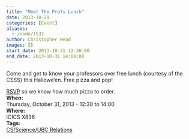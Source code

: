 ```yaml
---
title: "Meet The Profs Lunch"
date: 2013-10-29
categories: [Event]
aliases:
  - /node/1532
author: Christopher Head
images: []
start_date: 2013-10-31 12:30:00
end_date: 2013-10-31 14:00:00
---
```


Come and get to know your professors over free lunch (courtesy of the CSSS) this Hallowe’en. Free pizza and pop!

[RSVP](https://www.cs.ubc.ca/event/2013/10/csss-meet-profs-luncheon) so we know how much pizza to order. \
**When:** \
Thursday, October 31, 2013 - 12:30 to 14:00 \
**Where:** \
ICICS X836 \
**Tags:** \
[CS/Science/UBC Relations](/taxonomy/term/1)
